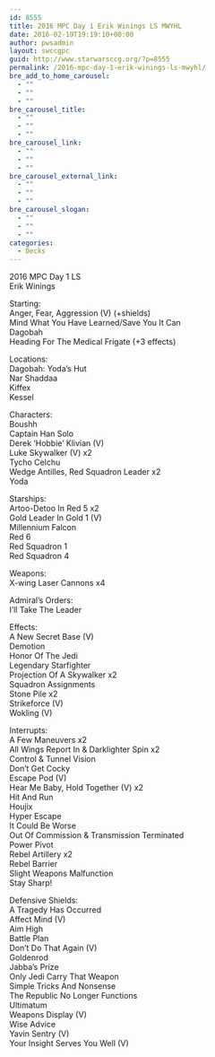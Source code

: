 ```yaml
---
id: 8555
title: 2016 MPC Day 1 Erik Winings LS MWYHL
date: 2016-02-19T19:19:10+00:00
author: pwsadmin
layout: swccgpc
guid: http://www.starwarsccg.org/?p=8555
permalink: /2016-mpc-day-1-erik-winings-ls-mwyhl/
bre_add_to_home_carousel:
  - ""
  - ""
  - ""
bre_carousel_title:
  - ""
  - ""
  - ""
bre_carousel_link:
  - ""
  - ""
  - ""
bre_carousel_external_link:
  - ""
  - ""
  - ""
bre_carousel_slogan:
  - ""
  - ""
  - ""
categories:
  - Decks
---
```

2016 MPC Day 1 LS  
Erik Winings

Starting:  
Anger, Fear, Aggression (V) (+shields)  
Mind What You Have Learned/Save You It Can  
Dagobah  
Heading For The Medical Frigate (+3 effects)

Locations:  
Dagobah: Yoda&#8217;s Hut  
Nar Shaddaa  
Kiffex  
Kessel

Characters:  
Boushh  
Captain Han Solo  
Derek &#8216;Hobbie&#8217; Klivian (V)  
Luke Skywalker (V) x2  
Tycho Celchu  
Wedge Antilles, Red Squadron Leader x2  
Yoda

Starships:  
Artoo-Detoo In Red 5 x2  
Gold Leader In Gold 1 (V)  
Millennium Falcon  
Red 6  
Red Squadron 1  
Red Squadron 4

Weapons:  
X-wing Laser Cannons x4

Admiral&#8217;s Orders:  
I&#8217;ll Take The Leader

Effects:  
A New Secret Base (V)  
Demotion  
Honor Of The Jedi  
Legendary Starfighter  
Projection Of A Skywalker x2  
Squadron Assignments  
Stone Pile x2  
Strikeforce (V)  
Wokling (V)

Interrupts:  
A Few Maneuvers x2  
All Wings Report In & Darklighter Spin x2  
Control & Tunnel Vision  
Don&#8217;t Get Cocky  
Escape Pod (V)  
Hear Me Baby, Hold Together (V) x2  
Hit And Run  
Houjix  
Hyper Escape  
It Could Be Worse  
Out Of Commission & Transmission Terminated  
Power Pivot  
Rebel Artillery x2  
Rebel Barrier  
Slight Weapons Malfunction  
Stay Sharp!

Defensive Shields:  
A Tragedy Has Occurred  
Affect Mind (V)  
Aim High  
Battle Plan  
Don&#8217;t Do That Again (V)  
Goldenrod  
Jabba&#8217;s Prize  
Only Jedi Carry That Weapon  
Simple Tricks And Nonsense  
The Republic No Longer Functions  
Ultimatum  
Weapons Display (V)  
Wise Advice  
Yavin Sentry (V)  
Your Insight Serves You Well (V)